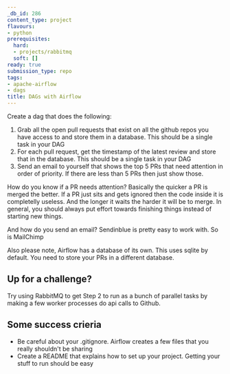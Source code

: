 ```yaml
---
_db_id: 286
content_type: project
flavours:
- python
prerequisites:
  hard:
  - projects/rabbitmq
  soft: []
ready: true
submission_type: repo
tags:
- apache-airflow
- dags
title: DAGs with Airflow
---
```


Create a dag that does the following:

1. Grab all the open pull requests that exist on all the github repos you have access to and store them in a database. This should be a single task in your DAG
2. For each pull request, get the timestamp of the latest review and store that in the database. This should be a single task in your DAG
3. Send an email to yourself that shows the top 5 PRs that need attention in order of priority. If there are less than 5 PRs then just show those.

How do you know if a PR needs attention? Basically the quicker a PR is merged the better. If a PR just sits and gets ignored then the code inside it is completelly useless. And the longer it waits the harder it will be to merge. In general, you should always put effort towards finishing things instead of starting new things.

And how do you send an email? Sendinblue is pretty easy to work with. So is MailChimp

Also please note, Airflow has a database of its own. This uses sqlite by default. You need to store your PRs in a different database.

## Up for a challenge?

Try using RabbitMQ to get Step 2 to run as a bunch of parallel tasks by making a few worker processes do api calls to Github.

## Some success crieria

- Be careful about your .gitignore. Airflow creates a few files that you really shouldn't be sharing
- Create a README that explains how to set up your project. Getting your stuff to run should be easy